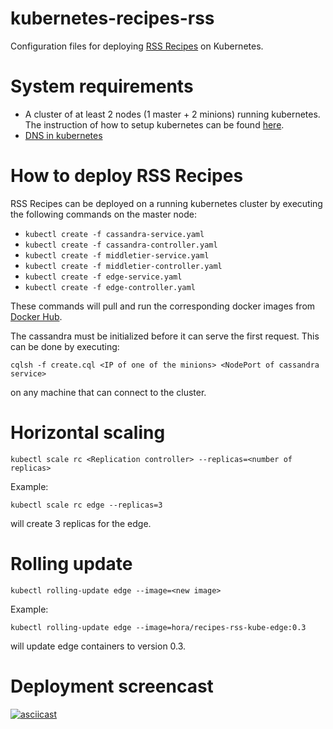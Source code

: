 # kubernetes-recipes-rss

Configuration files for deploying [RSS Recipes](https://github.com/hora-prediction/recipes-rss-kube) on Kubernetes.

# System requirements
* A cluster of at least 2 nodes (1 master + 2 minions) running kubernetes. The instruction of how to setup kubernetes can be found [here](http://kubernetes.io/v1.0/docs/getting-started-guides/README.html).
* [DNS in kubernetes](https://github.com/kubernetes/kubernetes/blob/v1.0.3/cluster/addons/dns/README.md)

# How to deploy RSS Recipes

RSS Recipes can be deployed on a running kubernetes cluster by executing the following commands on the master node:
* ```kubectl create -f cassandra-service.yaml```
* ```kubectl create -f cassandra-controller.yaml```
* ```kubectl create -f middletier-service.yaml```
* ```kubectl create -f middletier-controller.yaml```
* ```kubectl create -f edge-service.yaml```
* ```kubectl create -f edge-controller.yaml```

These commands will pull and run the corresponding docker images from [Docker Hub](https://hub.docker.com/u/hora/).

The cassandra must be initialized before it can serve the first request. This can be done by executing:

```cqlsh -f create.cql <IP of one of the minions> <NodePort of cassandra service>```

on any machine that can connect to the cluster.

# Horizontal scaling

```kubectl scale rc <Replication controller> --replicas=<number of replicas>```

Example:

```kubectl scale rc edge --replicas=3```

will create 3 replicas for the edge.

# Rolling update

```kubectl rolling-update edge --image=<new image>```

Example:

```kubectl rolling-update edge --image=hora/recipes-rss-kube-edge:0.3```

will update edge containers to version 0.3.

# Deployment screencast

[![asciicast](https://asciinema.org/a/055suasfhroh9pknvg97ql6rt.png)](https://asciinema.org/a/055suasfhroh9pknvg97ql6rt)
